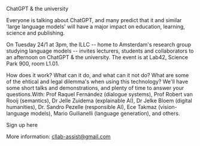 ChatGPT & the university

Everyone is talking about ChatGPT, and many predict that it and similar 'large language models' will have a major impact on education, learning, science and publishing.

On Tuesday 24/1 at 3pm, the ILLC -- home to Amsterdam's research group studying language models -- invites lecturers, students and collaborators to an afternoon on ChatGPT & the university. The event is at Lab42, Science Park 900, room L1.01.

How does it work? What can it do, and what can it not do? What are some of the ehtical and legal dilemma's when using this technology? We'll have some short talks and demonstrations, and plenty of time to answer your questions.With: Prof Raquel Fernández (dialogue systems), Prof Robert van Rooij (semantics), Dr Jelle Zuidema (explainable AI), Dr Jelke Bloem (digital humanities), Dr. Sandro Pezelle (responsible AI), Ece Takmaz (vision-language models), Mario Guilianelli (language generation), and others.

Sign up here <link to be inserted>

More information: cllab-assist@gmail.com




